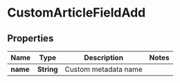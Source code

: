 
# CustomArticleFieldAdd

## Properties
Name | Type | Description | Notes
------------ | ------------- | ------------- | -------------
**name** | **String** | Custom  metadata name | 



